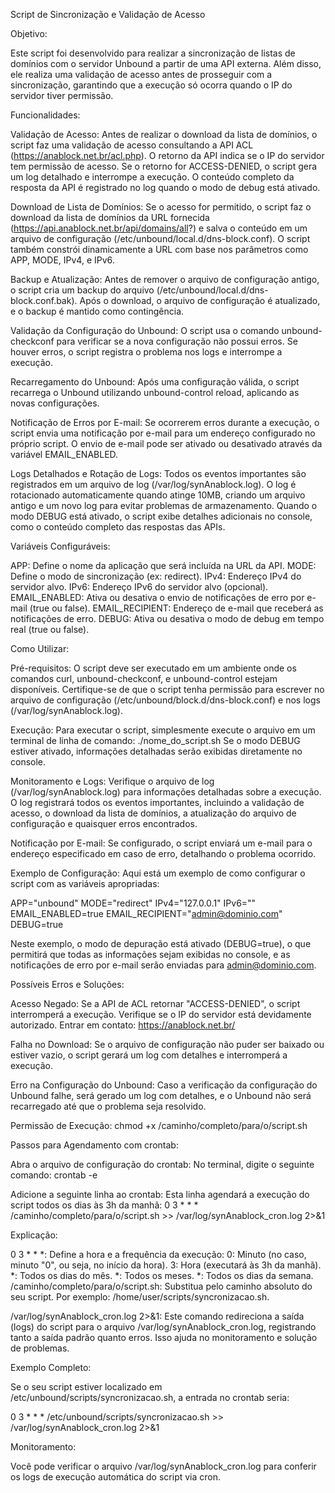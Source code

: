 Script de Sincronização e Validação de Acesso

Objetivo:

Este script foi desenvolvido para realizar a sincronização de listas de domínios com o servidor Unbound a partir de uma API externa. Além disso, ele realiza uma validação de acesso antes de prosseguir com a sincronização, garantindo que a execução só ocorra quando o IP do servidor tiver permissão.

Funcionalidades:

Validação de Acesso:
Antes de realizar o download da lista de domínios, o script faz uma validação de acesso consultando a API ACL (https://anablock.net.br/acl.php). O retorno da API indica se o IP do servidor tem permissão de acesso. Se o retorno for ACCESS-DENIED, o script gera um log detalhado e interrompe a execução. O conteúdo completo da resposta da API é registrado no log quando o modo de debug está ativado.

Download de Lista de Domínios:
Se o acesso for permitido, o script faz o download da lista de domínios da URL fornecida (https://api.anablock.net.br/api/domains/all?) e salva o conteúdo em um arquivo de configuração (/etc/unbound/local.d/dns-block.conf). O script também constrói dinamicamente a URL com base nos parâmetros como APP, MODE, IPv4, e IPv6.

Backup e Atualização:
Antes de remover o arquivo de configuração antigo, o script cria um backup do arquivo (/etc/unbound/local.d/dns-block.conf.bak). Após o download, o arquivo de configuração é atualizado, e o backup é mantido como contingência.

Validação da Configuração do Unbound:
O script usa o comando unbound-checkconf para verificar se a nova configuração não possui erros. Se houver erros, o script registra o problema nos logs e interrompe a execução.

Recarregamento do Unbound:
Após uma configuração válida, o script recarrega o Unbound utilizando unbound-control reload, aplicando as novas configurações.

Notificação de Erros por E-mail:
Se ocorrerem erros durante a execução, o script envia uma notificação por e-mail para um endereço configurado no próprio script. O envio de e-mail pode ser ativado ou desativado através da variável EMAIL_ENABLED.

Logs Detalhados e Rotação de Logs:
Todos os eventos importantes são registrados em um arquivo de log (/var/log/synAnablock.log). O log é rotacionado automaticamente quando atinge 10MB, criando um arquivo antigo e um novo log para evitar problemas de armazenamento. Quando o modo DEBUG está ativado, o script exibe detalhes adicionais no console, como o conteúdo completo das respostas das APIs.

Variáveis Configuráveis:

APP: Define o nome da aplicação que será incluída na URL da API. MODE: Define o modo de sincronização (ex: redirect). IPv4: Endereço IPv4 do servidor alvo. IPv6: Endereço IPv6 do servidor alvo (opcional). EMAIL_ENABLED: Ativa ou desativa o envio de notificações de erro por e-mail (true ou false). EMAIL_RECIPIENT: Endereço de e-mail que receberá as notificações de erro. DEBUG: Ativa ou desativa o modo de debug em tempo real (true ou false).

Como Utilizar:

Pré-requisitos:
O script deve ser executado em um ambiente onde os comandos curl, unbound-checkconf, e unbound-control estejam disponíveis. Certifique-se de que o script tenha permissão para escrever no arquivo de configuração (/etc/unbound/block.d/dns-block.conf) e nos logs (/var/log/synAnablock.log).

Execução:
Para executar o script, simplesmente execute o arquivo em um terminal de linha de comando:
./nome_do_script.sh
Se o modo DEBUG estiver ativado, informações detalhadas serão exibidas diretamente no console.

Monitoramento e Logs:
Verifique o arquivo de log (/var/log/synAnablock.log) para informações detalhadas sobre a execução. O log registrará todos os eventos importantes, incluindo a validação de acesso, o download da lista de domínios, a atualização do arquivo de configuração e quaisquer erros encontrados.

Notificação por E-mail:
Se configurado, o script enviará um e-mail para o endereço especificado em caso de erro, detalhando o problema ocorrido.

Exemplo de Configuração:
Aqui está um exemplo de como configurar o script com as variáveis apropriadas:

APP="unbound"
MODE="redirect"
IPv4="127.0.0.1"
IPv6=""
EMAIL_ENABLED=true
EMAIL_RECIPIENT="admin@dominio.com"
DEBUG=true

Neste exemplo, o modo de depuração está ativado (DEBUG=true), o que permitirá que todas as informações sejam exibidas no console, e as notificações de erro por e-mail serão enviadas para admin@dominio.com.

Possíveis Erros e Soluções:

Acesso Negado:
Se a API de ACL retornar "ACCESS-DENIED", o script interromperá a execução. Verifique se o IP do servidor está devidamente autorizado. Entrar em contato: https://anablock.net.br/

Falha no Download:
Se o arquivo de configuração não puder ser baixado ou estiver vazio, o script gerará um log com detalhes e interromperá a execução.

Erro na Configuração do Unbound:
Caso a verificação da configuração do Unbound falhe, será gerado um log com detalhes, e o Unbound não será recarregado até que o problema seja resolvido.

Permissão de Execução:
chmod +x /caminho/completo/para/o/script.sh

Passos para Agendamento com crontab:

Abra o arquivo de configuração do crontab:
No terminal, digite o seguinte comando:
crontab -e

Adicione a seguinte linha ao crontab:
Esta linha agendará a execução do script todos os dias às 3h da manhã:
0 3 * * * /caminho/completo/para/o/script.sh >> /var/log/synAnablock_cron.log 2>&1

Explicação:

0 3 * * *: Define a hora e a frequência da execução:
0: Minuto (no caso, minuto "0", ou seja, no início da hora).
3: Hora (executará às 3h da manhã).
*: Todos os dias do mês.
*: Todos os meses.
*: Todos os dias da semana.
/caminho/completo/para/o/script.sh: Substitua pelo caminho absoluto do seu script. Por exemplo: /home/user/scripts/syncronizacao.sh.

/var/log/synAnablock_cron.log 2>&1: Este comando redireciona a saída (logs) do script para o arquivo /var/log/synAnablock_cron.log, registrando tanto a saída padrão quanto erros. Isso ajuda no monitoramento e solução de problemas.

Exemplo Completo:

Se o seu script estiver localizado em /etc/unbound/scripts/syncronizacao.sh, a entrada no crontab seria:

0 3 * * * /etc/unbound/scripts/syncronizacao.sh >> /var/log/synAnablock_cron.log 2>&1

Monitoramento:

Você pode verificar o arquivo /var/log/synAnablock_cron.log para conferir os logs de execução automática do script via cron.
